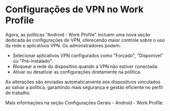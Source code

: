 # Configurações de VPN no Work Profile

Agora, as políticas "Android - Work Profile" incluem uma nova seção dedicada às configurações de VPN, oferecendo maior controle sobre o uso da rede e aplicativos VPN. Os administradores podem:

* Selecionar aplicativos VPN configurados como "Forçado", "Disponível" ou "Pré-instalado".
* Bloquear a rede do dispositivo quando a VPN não estiver conectada.
* Ativar ou desativar as configurações diretamente na política.

As alterações são enviadas automaticamente aos dispositivos vinculados ao salvar a política, garantindo mais segurança e gestão eficiente no perfil de trabalho.

Mais informações na seção Configurações Gerais - Android - Work Profile.
